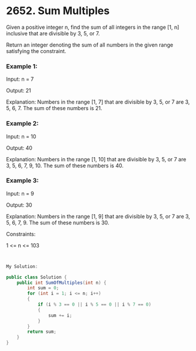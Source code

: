 # 2652. Sum Multiples
Given a positive integer n, find the sum of all integers in the range [1, n] inclusive that are divisible by 3, 5, or 7.

Return an integer denoting the sum of all numbers in the given range satisfying the constraint.

 

### Example 1:

Input: n = 7

Output: 21

Explanation: Numbers in the range [1, 7] that are divisible by 3, 5, or 7 are 3, 5, 6, 7. The sum of these numbers is 21.
### Example 2:

Input: n = 10

Output: 40

Explanation: Numbers in the range [1, 10] that are divisible by 3, 5, or 7 are 3, 5, 6, 7, 9, 10. The sum of these numbers is 40.
### Example 3:

Input: n = 9

Output: 30

Explanation: Numbers in the range [1, 9] that are divisible by 3, 5, or 7 are 3, 5, 6, 7, 9. The sum of these numbers is 30.
 

Constraints:

1 <= n <= 103


```csharp


My Solution:

public class Solution {
    public int SumOfMultiples(int n) {
        int sum = 0;
        for (int i = 1; i <= n; i++)
        {
            if (i % 3 == 0 || i % 5 == 0 || i % 7 == 0)
            {
                sum += i;
            }
        }
        return sum;
    }
}

```
